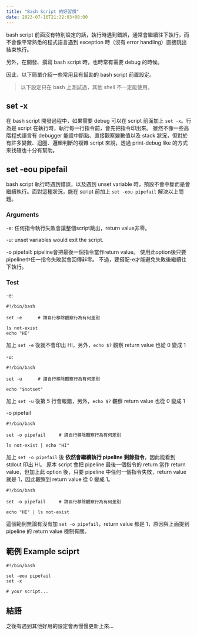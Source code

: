 ```yaml
---
title: "Bash Script 的好習慣"
date: 2023-07-16T21:32:03+08:00
---
```


bash script 前面沒有特別設定的話，執行時遇到錯誤，通常會繼續往下執行，而不會像平常熟悉的程式語言遇到 exception 時（沒有 error handling）直接跳出結束執行。

另外，在開發、撰寫 bash script 時，也時常有需要 debug 的時候。

因此，以下簡單介紹一些常用且有幫助的 bash script 前置設定。
> 以下設定只在 bash 上測試過，其他 shell 不一定能使用。

## set -x
在 bash script 開發過程中，如果需要 debug 可以在 script 前面加上 `set -x`。行為是 script 在執行時，執行每一行指令前，會先把指令印出來。
雖然不像一些高階程式語言有 debugger 能設中斷點、直接觀察變數值以及 stack 狀況，但對於有許多變數、迴圈、邏輯判斷的複雜 script 來說，透過 print-debug like 的方式來找碴也十分有幫助。

## set -eou pipefail
bash script 執行時遇到錯誤，以及遇到 unset variable 時，預設不會中斷而是會繼續執行。面對這種狀況，能在 script 前加上 `set -eou pipefail` 解決以上問題。

### Arguments
-e: 任何指令執行失敗會讓整個script跳出，return value非零。

-u: unset variables would exit the script.

-o pipefail: pipeline會把最後一個指令當作return value。
使用此option後只要pipeline中任一指令失敗就會回傳非零。
不過，要搭配-e才能避免失敗後繼續往下執行。

### Test
-e:
```
#!/bin/bash

set -e      # 請自行移除觀察行為有何差別

ls not-exist
echo "HI"
```
加上 `set -e` 後就不會印出 HI，另外，`echo $?` 觀察 return value 也從 0 變成 1

-u:
```
#!/bin/bash

set -u      # 請自行移除觀察行為有何差別

echo "$notset"
```
加上 `set -u` 後第 5 行會報錯，另外，`echo $?` 觀察 return value 也從 0 變成 1

-o pipefail
```
#!/bin/bash

set -o pipefail     # 請自行移除觀察行為有何差別

ls not-exist | echo "HI"
```
加上 `set -o pipefail` 後 **依然會繼續執行 pipeline 剩餘指令**，因此能看到 stdout 印出 HI。
原本 script 會把 pipeline 最後一個指令的 return 當作 return value，但加上此 option 後，只要 pipeline 中任何一個指令失敗，return value 就是 1，因此觀察到 return value 從 0 變成 1。

```
#!/bin/bash

set -o pipefail     # 請自行移除觀察行為有何差別

echo "HI" | ls not-exist
```
這個範例無論有沒有加 `set -o pipefail`，return value 都是 1，原因與上面提到 pipeline 的 return value 機制有關。

## 範例 Example sciprt
```
#!/bin/bash

set -eou pipefail
set -x

# your script...
```

## 結語

之後有遇到其他好用的設定會再慢慢更新上來...
